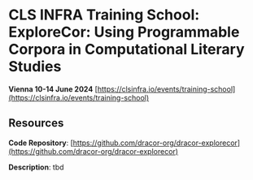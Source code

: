 # CLS INFRA Training School: ExploreCor: Using Programmable Corpora in Computational Literary Studies

**Vienna 10-14 June 2024**
[https://clsinfra.io/events/training-school](https://clsinfra.io/events/training-school)

## Resources
**Code Repository**: [https://github.com/dracor-org/dracor-explorecor](https://github.com/dracor-org/dracor-explorecor)

**Description**: tbd 

```{tableofcontents}
```

